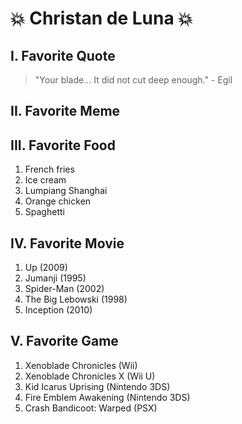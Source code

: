 # :collision: Christan de Luna :collision:

## I. Favorite Quote
> "Your blade... It did not cut deep enough." - Egil

## II. Favorite Meme


## III. Favorite Food
1. French fries
2. Ice cream
3. Lumpiang Shanghai
4. Orange chicken
5. Spaghetti

## IV. Favorite Movie
1. Up (2009)
2. Jumanji (1995)
3. Spider-Man (2002)
4. The Big Lebowski (1998)
5. Inception (2010)

## V. Favorite Game
1. Xenoblade Chronicles (Wii)
2. Xenoblade Chronicles X (Wii U)
3. Kid Icarus Uprising (Nintendo 3DS)
4. Fire Emblem Awakening (Nintendo 3DS)
5. Crash Bandicoot: Warped (PSX)
